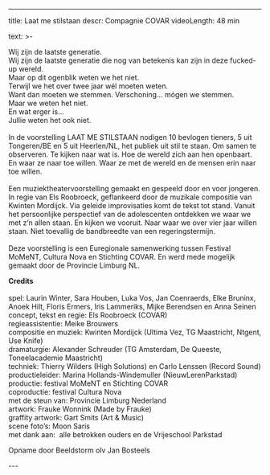 
---
title: Laat me stilstaan
descr: Compagnie COVAR
videoLength: 48 min

text: >-
  <p>Wij zijn de laatste generatie.<br>Wij zijn de laatste generatie die nog van betekenis kan zijn in deze fucked-up wereld. <br>Maar op dit ogenblik weten we het niet.<br>Terwijl we het over twee jaar wél moeten weten.<br>Want dan moeten we stemmen. Verschoning… mógen we stemmen.<br>Maar we weten het niet.<br>En wat erger is…<br>Jullie weten het ook niet.<br><br>In de voorstelling LAAT ME STILSTAAN nodigen 10 bevlogen tieners, 5 uit Tongeren/BE en 5 uit Heerlen/NL, het publiek uit stil te staan. Om samen te observeren. Te kijken naar wat is. Hoe de wereld zich aan hen openbaart. En waar ze naar toe willen. Waar ze met de wereld en de mensen erin naar toe willen.<br><br>Een muziektheatervoorstelling gemaakt en gespeeld door en voor jongeren. In regie van Els Roobroeck, geflankeerd door de muzikale compositie van Kwinten Mordijck. Via geleide improvisaties komt de tekst tot stand. Vanuit het persoonlijke perspectief van de adolescenten ontdekken we waar we met z’n allen staan. En kijken we vooruit. Naar waar we over vier jaar willen staan. Niet toevallig de bandbreedte van een regeringstermijn.<br><br>Deze voorstelling is een Euregionale samenwerking tussen Festival MoMeNT, Cultura Nova en Stichting COVAR. En werd mede mogelijk gemaakt door de Provincie Limburg NL.</p><p><strong>Credits</strong><br><br>spel: Laurin Winter, Sara Houben, Luka Vos, Jan Coenraerds, Elke Bruninx, Anoek Hilt, Floris Ermers, Iris Lammeriks, Mijke Berendsen en Anna Seinen<br>concept, tekst en regie: Els Roobroeck (COVAR)<br>regieassistentie: Meike Brouwers<br>compositie en muziek: Kwinten Mordijck (Ultima Vez, TG Maastricht, Ntgent, Use Knife)<br>dramaturgie: Alexander Schreuder (TG Amsterdam, De Queeste, Toneelacademie Maastricht)<br>techniek: Thierry Wilders (High Solutions) en Carlo Lenssen (Record Sound)<br>productieleider: Marina Hollands-Windemuller (NieuwLerenParkstad)<br>productie: festival MoMeNT en Stichting COVAR<br>coproductie: festival Cultura Nova<br>met de steun van: Provincie Limburg Nederland<br>artwork: Frauke Wonnink (Made by Frauke)<br>graffity artwork: Gart Smits (Art &amp; Music)<br>scene foto’s: Moon Saris<br>met dank aan: &nbsp;alle betrokken ouders en de Vrijeschool Parkstad</p><p>Opname door Beeldstorm olv Jan Bosteels</p>
---
